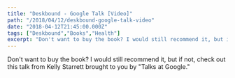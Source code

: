 ```yaml
---
title: "Deskbound - Google Talk [Video]"
path: "/2018/04/12/deskbound-google-talk-video"
date: "2018-04-12T21:45:00.000Z"
tags: ["Deskbound","Books","Health"]
excerpt: "Don't want to buy the book? I would still recommend it, but if not, check out this talk from Kelly Starrett brought to you by "Talks at..."
---
```


Don't want to buy the book? I would still recommend it, but if not, check out this talk from Kelly Starrett brought to you by "Talks at Google."
